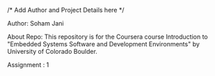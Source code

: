/* Add Author and Project Details here */

Author: Soham Jani

About Repo:
This repository is for the Coursera course Introduction to "Embedded Systems Software and Development Environments" by University of Colorado Boulder.

Assignment : 1
